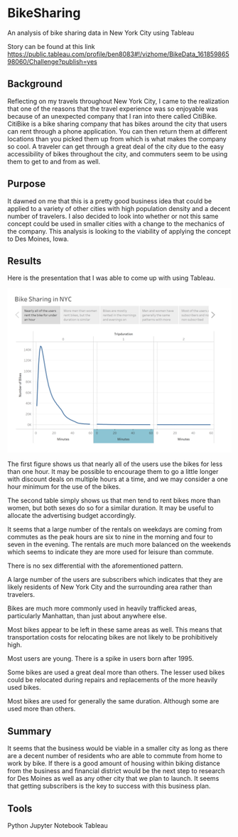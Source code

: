 # BikeSharing

An analysis of bike sharing data in New York City using Tableau

Story can be found at this link
https://public.tableau.com/profile/ben8083#!/vizhome/BikeData_16185986598060/Challenge?publish=yes

## Background

Reflecting on my travels throughout New York City, I came to the realization that one of the reasons that the travel experience was so enjoyable was because of an unexpected company that I ran into there called CitiBike.  CitiBike is a bike sharing company that has bikes around the city that users can rent through a phone application.  You can then return them at different locations than you picked them up from which is what makes the company so cool.  A traveler can get through a great deal of the city due to the easy accessibility of bikes throughout the city, and commuters seem to be using them to get to and from as well.

## Purpose

It dawned on me that this is a pretty good business idea that could be applied to a variety of other cities with high population density and a decent number of travelers.  I also decided to look into whether or not this same concept could be used in smaller cities with a change to the mechanics of the company.  This analysis is looking to the viability of applying the concept to Des Moines, Iowa.

## Results

Here is the presentation that I was able to come up with using Tableau.

![Slide 1](https://github.com/ForTheGold/bikesharing/blob/main/Slides/Slide1.png)

The first figure shows us that nearly all of the users use the bikes for less than one hour.  It may be possible to encourage them to go a little longer with discount deals on multiple hours at a time, and we may consider a one hour minimum for the use of the bikes.



The second table simply shows us that men tend to rent bikes more than women, but both sexes do so for a similar duration.  It may be useful to allocate the advertising budget accordingly.



It seems that a large number of the rentals on weekdays are coming from commutes as the peak hours are six to nine in the morning and four to seven in the evening.  The rentals are much more balanced on the weekends which seems to indicate they are more used for leisure than commute.



There is no sex differential with the aforementioned pattern.



A large number of the users are subscribers which indicates that they are likely residents of New York City and the surrounding area rather than travelers.



Bikes are much more commonly used in heavily trafficked areas, particularly Manhattan, than just about anywhere else.



Most bikes appear to be left in these same areas as well.  This means that transportation costs for relocating bikes are not likely to be prohibitively high.



Most users are young.  There is a spike in users born after 1995.



Some bikes are used a great deal more than others.  The lesser used bikes could be relocated during repairs and replacements of the more heavily used bikes.



Most bikes are used for generally the same duration.  Although some are used more than others.

## Summary

It seems that the business would be viable in a smaller city as long as there are a decent number of residents who are able to commute from home to work by bike.  If there is a good amount of housing within biking distance from the business and financial district would be the next step to research for Des Moines as well as any other city that we plan to launch.  It seems that getting subscribers is the key to success with this business plan.

## Tools

Python
Jupyter Notebook
Tableau